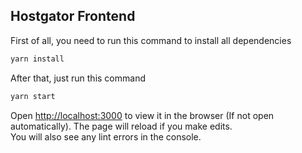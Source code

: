 ## Hostgator Frontend

First of all, you need to run this command to install all dependencies

```bash
yarn install
```

After that, just run this command

```bash
yarn start
```

Open [http://localhost:3000](http://localhost:3000) to view it in the browser (If not open automatically).
The page will reload if you make edits.<br />
You will also see any lint errors in the console.
